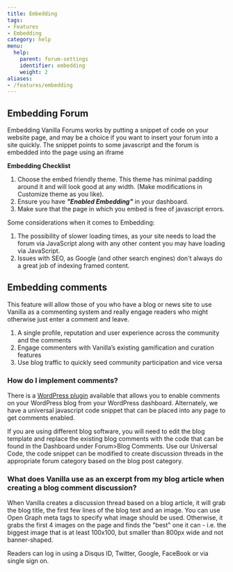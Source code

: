 ```yaml
---
title: Embedding
tags:
- Features
- Embedding
category: help
menu:
  help:
    parent: forum-settings
    identifier: embedding
    weight: 2
aliases:
- /features/embedding
---
```


## Embedding Forum

Embedding Vanilla Forums works by putting a snippet of code on your website page, and may be a choice if you want to insert your forum into a site quickly. The snippet points to some javascript and the forum is embedded into the page using an iframe

**Embedding Checklist**

1.  Choose the embed friendly theme. This theme has minimal padding around it and will look good at any width. (Make modifications in Customize theme as you like).
2.  Ensure you have ***"Enabled Embedding"*** in your dashboard.
3.  Make sure that the page in which you embed is free of javascript errors.

Some considerations when it comes to  Embedding:

1. The possibility of slower loading times, as your site needs to load the forum via JavaScript along with any other content you may have loading via JavaScript.
2. Issues with SEO, as Google (and other search engines) don't always do a great job of indexing framed content.

## Embedding comments

This feature will allow those of you who have a blog or news site to use Vanilla as a commenting system and really engage readers who might otherwise just enter a comment and leave.  

1. A single profile, reputation and user experience across the community and the comments
2. Engage commenters with Vanilla’s existing gamification and curation features
3. Use blog traffic to quickly seed community participation and vice versa

### How do I implement comments?

There is a [WordPress plugin](https://wordpress.org/plugins/vanilla-forums/) available that allows you to enable comments on your WordPress blog from your WordPress dashboard. Alternately, we have a universal javascript code snippet that can be placed into any page to get comments enabled.

If you are using different blog software, you will need to edit the blog template and replace the existing blog comments with the code that can be found in the Dashboard under Forum>Blog Comments. Use our Universal Code, the code snippet can be modified to create discussion threads in the appropriate forum category based on the blog post category.

### What does Vanilla use as an excerpt from my blog article when creating a blog comment discussion?

When Vanilla creates a discussion thread based on a blog article, it will grab the blog title, the first few lines of the blog text and an image. You can use Open Graph meta tags to specify what image should be used. Otherwise, it grabs the first 4 images on the page and finds the "best" one it can - i.e. the biggest image that is at least 100x100, but smaller than 800px wide and not banner-shaped.

Readers can log in using a Disqus ID, Twitter, Google, FaceBook or via single sign on.
